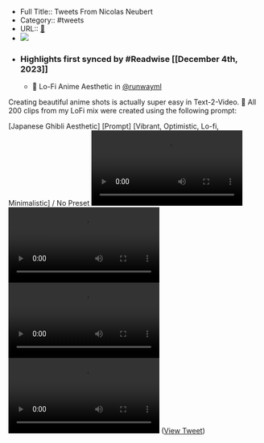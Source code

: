 - Full Title:: Tweets From Nicolas Neubert
- Category:: #tweets
- URL:: [🔗](https://twitter.com/iamneubert)
- ![](https://pbs.twimg.com/profile_images/1537836164396331010/XvYdC-28.jpg)
- ### Highlights first synced by #Readwise [[December 4th, 2023]]
    - 🧪 Lo-Fi Anime Aesthetic in <a href="https://twitter.com/runwayml">@runwayml</a>

Creating beautiful anime shots is actually super easy in Text-2-Video. 🤩 All 200 clips from my LoFi mix were created using the following prompt:

[Japanese Ghibli Aesthetic] [Prompt] [Vibrant, Optimistic, Lo-fi, Minimalistic] / No Preset <video controls><source src="https://video.twimg.com/amplify_video/1731309908706902016/vid/avc1/498x270/QB7RugjH3lqcI8Pr.mp4?tag=14" type="video/mp4"><source src="https://video.twimg.com/amplify_video/1731309908706902016/vid/avc1/664x360/tAiDGefrqwTT0waQ.mp4?tag=14" type="video/mp4"><source src="https://video.twimg.com/amplify_video/1731309908706902016/pl/iQtNgKm60Ci7Rehl.m3u8?tag=14&container=fmp4" type="application/x-mpegURL"><source src="https://video.twimg.com/amplify_video/1731309908706902016/vid/avc1/1328x720/UQmxG3raO6bQPowi.mp4?tag=14" type="video/mp4">Your browser does not support the video tag.</video><video controls><source src="https://video.twimg.com/amplify_video/1731309908732076032/vid/avc1/1328x720/ViJMhNA8LMgcDbFS.mp4?tag=14" type="video/mp4"><source src="https://video.twimg.com/amplify_video/1731309908732076032/vid/avc1/498x270/RDDSh1vHjXWx1SOQ.mp4?tag=14" type="video/mp4"><source src="https://video.twimg.com/amplify_video/1731309908732076032/pl/goAkHZPwXsh9K1iv.m3u8?tag=14&container=fmp4" type="application/x-mpegURL"><source src="https://video.twimg.com/amplify_video/1731309908732076032/vid/avc1/664x360/XVhkvblP_ep-4ADm.mp4?tag=14" type="video/mp4">Your browser does not support the video tag.</video><video controls><source src="https://video.twimg.com/amplify_video/1731309908702736384/vid/avc1/498x270/q-c5jEeDCN2YvqfF.mp4?tag=14" type="video/mp4"><source src="https://video.twimg.com/amplify_video/1731309908702736384/pl/ELF3aOGWrt8W3bjh.m3u8?tag=14&container=fmp4" type="application/x-mpegURL"><source src="https://video.twimg.com/amplify_video/1731309908702736384/vid/avc1/664x360/kl10wfo4Zh9M64KM.mp4?tag=14" type="video/mp4"><source src="https://video.twimg.com/amplify_video/1731309908702736384/vid/avc1/1328x720/sMWmExQuq6GzcXz2.mp4?tag=14" type="video/mp4">Your browser does not support the video tag.</video><video controls><source src="https://video.twimg.com/amplify_video/1731309908715286528/vid/avc1/498x270/z740VYtG-oeodsqO.mp4?tag=14" type="video/mp4"><source src="https://video.twimg.com/amplify_video/1731309908715286528/vid/avc1/664x360/DO4W7vcacirDkBd0.mp4?tag=14" type="video/mp4"><source src="https://video.twimg.com/amplify_video/1731309908715286528/pl/P_TzogKTc40O_par.m3u8?tag=14&container=fmp4" type="application/x-mpegURL"><source src="https://video.twimg.com/amplify_video/1731309908715286528/vid/avc1/1328x720/rEalQihwUuH5vx8J.mp4?tag=14" type="video/mp4">Your browser does not support the video tag.</video> ([View Tweet](https://twitter.com/iamneubert/status/1731309980165259686))
